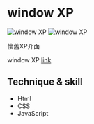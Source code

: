 # window XP
![window XP](https://i.imgur.com/42lr0Ar.jpg)
![window XP](https://i.imgur.com/0E46abC.jpg)

懷舊XP介面

window XP [link](https://q1124.github.io/windowXP/)

## Technique & skill
* Html
* CSS
* JavaScript
